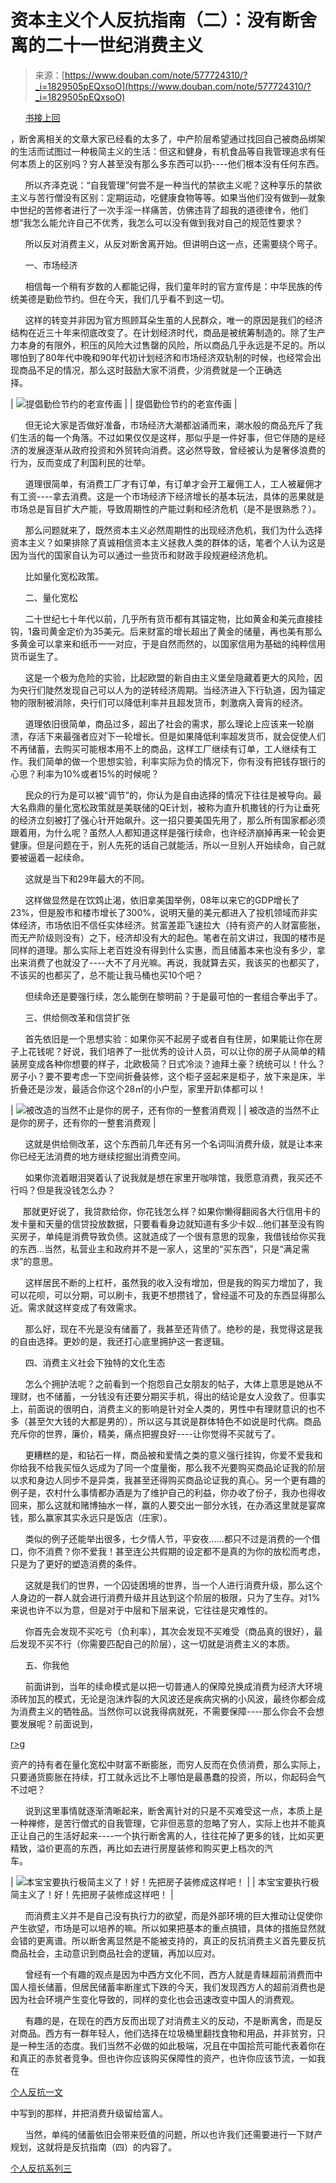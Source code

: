 <!--yml
category: 未分类
date: 2023-04-18 22:52:16
-->

# 资本主义个人反抗指南（二）：没有断舍离的二十一世纪消费主义

> 来源：[https://www.douban.com/note/577724310/?_i=1829505pEQxsoO](https://www.douban.com/note/577724310/?_i=1829505pEQxsoO)

      [书接上回](https://www.douban.com/note/573801896/)

，断舍离相关的文章大家已经看的太多了，中产阶层希望通过找回自己被商品绑架的生活而试图过一种极简主义的生活：但这和健身，有机食品等自我管理追求有任何本质上的区别吗？穷人甚至没有那么多东西可以扔----他们根本没有任何东西。

      所以齐泽克说：“自我管理”何尝不是一种当代的禁欲主义呢？这种享乐的禁欲主义与苦行僧没有区别：定期运动，吃健康食物等等。如果当他们没有做到—就象中世纪的苦修者进行了一次手淫一样痛苦，仿佛违背了超我的道德律令，他们想“我怎么能允许自己不优秀，我怎么可以没有做到我对自己的规范性要求？

      所以反对消费主义，从反对断舍离开始。但讲明白这一点，还需要绕个弯子。

      一、市场经济

      相信每一个稍有岁数的人都能记得，我们童年时的官方宣传是：中华民族的传统美德是勤俭节约。但在今天，我们几乎看不到这一切。

      这样的转变并非因为官方照顾耳朵生茧的人民群众，唯一的原因是我们的经济结构在近三十年来彻底改变了。在计划经济时代，商品是被统筹制造的。除了生产力本身的有限外，积压的风险大过售罄的风险，所以商品几乎永远是不足的。所以哪怕到了80年代中晚和90年代初计划经济和市场经济双轨制的时候，也经常会出现商品不足的情况，那么这时鼓励大家不消费，少消费就是一个正确选择。                

| ![提倡勤俭节约的老宣传画](img/a6279ec2d34d7e71b0b829fd65eadd0d.png) |
| 提倡勤俭节约的老宣传画 |

      但无论大家是否做好准备，市场经济大潮都汹涌而来，潮水般的商品充斥了我们生活的每一个角落。不过如果仅仅是这样，那似乎是一件好事，但它伴随的是经济的发展逐渐从政府投资和外贸转向消费。这必然导致，曾经被认为是奢侈浪费的行为，反而变成了利国利民的壮举。

      道理很简单，有消费工厂才有订单，有订单才会开工雇佣工人，工人被雇佣才有工资----拿去消费。这是一个市场经济下经济增长的基本玩法，具体的恶果就是市场总是盲目扩大产能，导致周期性的产能过剩和经济危机（是不是很熟悉？）。

      那么问题就来了，既然资本主义必然周期性的出现经济危机，我们为什么选择资本主义？如果排除了真诚相信资本主义拯救人类的群体的话，笔者个人认为这是因为当代的国家自认为可以通过一些货币和财政手段规避经济危机。

      比如量化宽松政策。

      二、量化宽松

      二十世纪七十年代以前，几乎所有货币都有其锚定物，比如黄金和美元直接挂钩，1盎司黄金定价为35美元。后来财富的增长超出了黄金的储量，再也美有那么多黄金可以拿来和纸币一一对应，于是自然而然的，以国家信用为基础的纯粹信用货币诞生了。

      这是一个极为危险的实验，比起欧盟的新自由主义堡垒隐藏着更大的风险，因为央行们陡然发现自己可以人为的逆转经济周期。当经济进入下行轨道，因为锚定物的限制被消除，央行们可以降低利率并且超发货币，刺激病入膏肓的经济。

      道理依旧很简单，商品过多，超出了社会的需求，那么理论上应该来一轮崩溃，存活下来最强者应对下一轮增长。但是如果降低利率超发货币，就会促使人们不再储蓄，去购买可能根本用不上的商品，这样工厂继续有订单，工人继续有工作。我们简单的做一个思想实验，利率实际为负的情况下，你有没有把钱存银行的心思？利率为10%或者15%的时候呢？

      民众的行为是可以被“调节”的，你认为是自由选择的情况下往往是被导向。最大名鼎鼎的量化宽松政策就是美联储的QE计划，被称为直升机撒钱的行为让垂死的经济立刻被打了强心针开始飙升。这一招只要美国先用了，那么所有国家都必须跟着用，为什么呢？虽然人人都知道这样是强行续命，也许经济崩掉再来一轮会更健康。但是问题在于，别人先死的话自己就能活，所以一旦别人开始续命，自己就要被逼着一起续命。

      这就是当下和29年最大的不同。

      这样做显然是在饮鸩止渴，依旧拿美国举例，08年以来它的GDP增长了23%，但是股市和楼市增长了300%，说明天量的美元都进入了投机领域而非实体经济，市场依旧不信任实体经济。贫富差距飞速拉大（持有资产的人财富膨胀，而无产阶级则没有）之下，经济却没有大的起色。笔者在前文讲过，我国的楼市是同样的道理。那么实际上老百姓没有得到什么实惠，而且储蓄本来也没有多少，拿出来消费了也就没了----大不了月光嘛。再说，我就算去买，我该买的也都买了，不该买的也都买了，总不能让我马桶也买10个吧？

      但续命还是要强行续，怎么能倒在黎明前？于是最可怕的一套组合拳出手了。

      三、供给侧改革和信贷扩张

      首先依旧是一个思想实验：如果你买不起房子或者自有住房，如果能让你在房子上花钱呢？好说，我们培养了一批优秀的设计人员，可以让你的房子从简单的精装房变成各种你想要的样子，北欧极简？日式冷淡？迪拜土豪？统统可以！什么？房子小？要不要考虑一下空间折叠装修，这个柜子竖起来是柜子，放下来是床，半折叠还是沙发，最适合你这个28㎡的小户型，家里开趴体都可以！                

| ![被改造的当然不止是你的房子，还有你的一整套消费观](img/18c6776c12a9089e9a49b62d5776fb9c.png) |
| 被改造的当然不止是你的房子，还有你的一整套消费观 |

      这就是供给侧改革，这个东西前几年还有另一个名词叫消费升级，就是让本来你已经无法消费的地方继续挖掘出消费空间。

      如果你流着眼泪哭着认了说我就是想在家里开咖啡馆，我愿意消费，我买还不行吗？但是我没钱怎么办？

     那就更好说了，我贷款给你，你花钱怎么样？如果你懒得翻阅各大行信用卡的发卡量和天量的信贷投放数据，只要看看身边就知道有多少卡奴…他们甚至没有购买房子，单纯是消费导致负债。这就造成了一个很有意思的现象，我借钱给你买我的东西…当然，私营业主和政府并不是一家人，这里的“买东西”，只是“满足需求”的意思。

      这样居民不断的上杠杆，虽然我的收入没有增加，但是我的购买力增加了，我可以花呗，可以分期，可以刷卡，我更不想攒钱了，曾经遥不可及的东西显得那么近。需求就这样变成了有效需求。

      那么好，现在不光是没有储蓄了，我甚至还背债了。绝秒的是，我觉得这是我的自由选择。更妙的是，我还打心底里拥护这一套逻辑。

      四、消费主义社会下独特的文化生态

      怎么个拥护法呢？之前看到一个抱怨自己女朋友的帖子，大体上意思是她从不理财，也不储蓄，一分钱没有还要分期买手机，得出的结论是女人没救了。但事实上，前面说的很明白，消费主义的影响是针对全人类的，男性中有理财意识的也不多（甚至欠大钱的大都是男的），所以这与其说是群体特色不如说是时代病。商品充斥你的世界，廉价，精美，痛点把握良好----让你觉得不买就亏了。

      更糟糕的是，和钻石一样，商品被和爱情之类的意义强行挂钩，你爱不爱我和你给我不给我买恒久远成为了同一个度量衡，那么我不光要购买商品论证我的阶层以求和身边人同步不是异类，我甚至还得购买商品论证我的真心。另一个更有趣的例子是，农村什么事情都办酒是为了维护自己的利益，你办收了份子，我办也得收回来，那么这就和赌博抽水一样，赢的人要交出一部分水钱，在办酒这里就是宴席钱，那么赢家其实永远只是饭店（庄家）。

      类似的例子还能举出很多，七夕情人节，平安夜……都只不过是消费的一个借口，你不消费？你不爱我！甚至连公共假期的设定都不是真的为你的放松而考虑，只是为了更好的塑造消费的条件。

      这就是我们的世界，一个囚徒困境的世界，当一个人进行消费升级，那么这个人身边的一群人就会进行消费升级并且达到这个阶层的极限，只为了生存。对1%来说也许不以为意，但是对于中层和下层来说，它往往是灾难性的。

      你首先会发现不买吃亏（负利率），其次会发现不买难受（商品真的很好），最后发现不买不行（你需要匹配自己的阶层），这一切就是消费主义的本质。

      五、你我他

      前面讲到，当年的续命模式是以把一切普通人的保障兑换成消费为经济大环境添砖加瓦的模式，无论是泡沫炸裂的大风波还是疾病灾祸的小风波，最终你都会成为消费主义的牺牲品。当然你可以说我得病就死，不需要保障----那么你会不会想要发展呢？前面说到，

[r>g](http://opinion.caixin.com/2014/zibenlun/)

资产的持有者在量化宽松中财富不断膨胀，而穷人反而在负债消费，那么实际上，只要通货膨胀在持续，打工就永远比不上哪怕是最愚蠢的投资，所以，你起码会气不过吧？

      说到这里事情就逐渐清晰起来，断舍离针对的只是不买难受这一点，本质上是一种禅修，是苦行僧式的自我管理，它非但恶意的忽略了穷人，实际上也并不能真正让自己的生活好起来----一个执行断舍离的人，往往花掉了更多的钱，比如买更精致，溢价更高的东西，再比如去进行房屋装修和购买更上档次的汽车。                

| ![本宝宝要执行极简主义了！好！先把房子装修成这样吧！](img/336a31802661571cecec88fddb3377d9.png) |
| 本宝宝要执行极简主义了！好！先把房子装修成这样吧！ |

      而消费主义并不是自己没有执行力的欲望，而是外部环境的巨大推动让促使你产生欲望，市场是可以培养的嘛。所以如果把基本的重点搞错，具体的措施显然就会错的更离谱。所以断舍离显然是不能被支持的，真正的反抗消费主义首先要反抗商品社会，主动意识到商品社会的逻辑，再加以应对。

      曾经有一个有趣的观点是因为中西方文化不同，西方人就是青睐超前消费而中国人擅长储蓄，但居民储蓄率断崖式下跌的今天，我们发现西方人的超前消费也是因为社会环境产生变化导致的，同样的变化也会迅速改变中国人的消费观。

      有趣的是，在现在的西方反而出现了对消费主义的反动，不是断离舍，而是反对商品。西方有一群年轻人，他们选择在垃圾桶里翻找食物和用品，并非贫穷，只是一种生活的态度。我们当然不必做的如此极端，况且在中国拾荒可能代表着你在和真正的赤贫者竞争。但也许你应该购买保障性的资产，也许你应该节流，一如我在

[个人反抗一文](https://www.douban.com/note/556697723/)

中写到的那样，并把消费升级留给富人。

      当然，单纯的储蓄依旧会带来贬值的问题，所以也许我们还需要进行一下财产规划，这就将是反抗指南（四）的内容了。　　　

[个人反抗系列三](https://www.douban.com/note/578752032/)